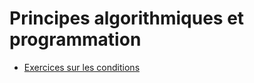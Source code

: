 # Principes algorithmiques et programmation


- [Exercices sur les conditions](documentation/conditions.md)


